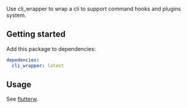 <!-- 
This README describes the package. If you publish this package to pub.dev,
this README's contents appear on the landing page for your package.

For information about how to write a good package README, see the guide for
[writing package pages](https://dart.dev/guides/libraries/writing-package-pages). 

For general information about developing packages, see the Dart guide for
[creating packages](https://dart.dev/guides/libraries/create-library-packages)
and the Flutter guide for
[developing packages and plugins](https://flutter.dev/developing-packages). 
-->

Use cli_wrapper to wrap a cli to support command hooks and plugins system.

## Getting started

Add this package to dependencies:
``` yaml
depedencies:
  cli_wrapper: latest
```

## Usage

See [flutterw](../flutterw).

